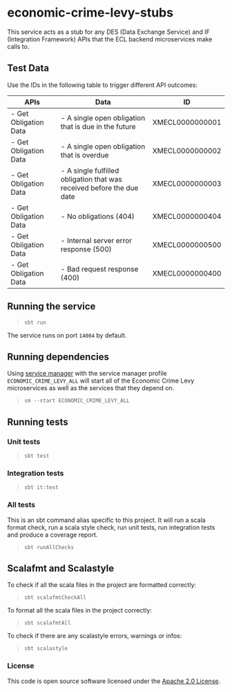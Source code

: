 # economic-crime-levy-stubs

This service acts as a stub for any DES (Data Exchange Service) and IF (Integration Framework) APIs that the ECL backend
microservices make calls to.

## Test Data
Use the IDs in the following table to trigger different API outcomes:

| APIs                  | Data                                                                  | ID              |
|-----------------------|-----------------------------------------------------------------------|-----------------|
| - Get Obligation Data | - A single open obligation that is due in the future                  | XMECL0000000001 |
| - Get Obligation Data | - A single open obligation that is overdue                            | XMECL0000000002 |
| - Get Obligation Data | - A single fulfilled obligation that was received before the due date | XMECL0000000003 |
| - Get Obligation Data | - No obligations (404)                                                | XMECL0000000404 |
| - Get Obligation Data | - Internal server error response (500)                                | XMECL0000000500 |
| - Get Obligation Data | - Bad request response (400)                                          | XMECL0000000400 |

## Running the service

> `sbt run`

The service runs on port `14004` by default.

## Running dependencies

Using [service manager](https://github.com/hmrc/service-manager)
with the service manager profile `ECONOMIC_CRIME_LEVY_ALL` will start
all of the Economic Crime Levy microservices as well as the services
that they depend on.

> `sm --start ECONOMIC_CRIME_LEVY_ALL`

## Running tests

### Unit tests

> `sbt test`

### Integration tests

> `sbt it:test`

### All tests

This is an sbt command alias specific to this project. It will run a scala format
check, run a scala style check, run unit tests, run integration tests and produce a coverage report.
> `sbt runAllChecks`

## Scalafmt and Scalastyle

To check if all the scala files in the project are formatted correctly:
> `sbt scalafmtCheckAll`

To format all the scala files in the project correctly:
> `sbt scalafmtAll`

To check if there are any scalastyle errors, warnings or infos:
> `sbt scalastyle`

### License

This code is open source software licensed under
the [Apache 2.0 License]("http://www.apache.org/licenses/LICENSE-2.0.html").